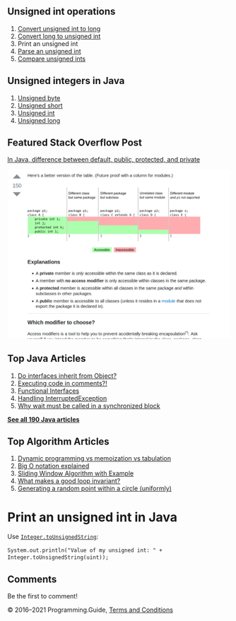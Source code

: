 <span class="underline"></span>

<span class="underline"></span>

Unsigned int operations
-----------------------

1.  [Convert unsigned int to long](convert-unsigned-int-to-long.html)
2.  [Convert long to unsigned int](convert-long-to-unsigned-int.html)
3.  Print an unsigned int
4.  [Parse an unsigned int](parse-unsigned-int.html)
5.  [Compare unsigned ints](compare-unsigned-ints.html)

Unsigned integers in Java
-------------------------

1.  [Unsigned byte](unsigned-byte.html)
2.  [Unsigned short](unsigned-short.html)
3.  [Unsigned int](unsigned-int.html)
4.  [Unsigned long](unsigned-long.html)

Featured Stack Overflow Post
----------------------------

[In Java, difference between default, public, protected, and private](https://stackoverflow.com/a/33627846/276052)  
  
[<img src="../images/so-featured-33627846.png" alt="StackOverflow screenshot thumbnail" class="screenshot" />](https://stackoverflow.com/a/33627846/276052)

<span class="underline"></span>

Top Java Articles
-----------------

1.  [Do interfaces inherit from Object?](do-interfaces-inherit-from-object.html)
2.  [Executing code in comments?!](executing-code-in-comments.html)
3.  [Functional Interfaces](functional-interfaces.html)
4.  [Handling InterruptedException](handling-interrupted-exceptions.html)
5.  [Why wait must be called in a synchronized block](why-wait-must-be-in-synchronized.html)

[**See all 190 Java articles**](index.html)

Top Algorithm Articles
----------------------

1.  [Dynamic programming vs memoization vs tabulation](../dynamic-programming-vs-memoization-vs-tabulation.html)
2.  [Big O notation explained](../big-o-notation-explained.html)
3.  [Sliding Window Algorithm with Example](../sliding-window-example.html)
4.  [What makes a good loop invariant?](../what-makes-a-good-loop-invariant.html)
5.  [Generating a random point within a circle (uniformly)](../random-point-within-circle.html)

Print an unsigned int in Java
=============================

Use [`Integer.toUnsignedString`](https://docs.oracle.com/javase/8/docs/api/java/lang/Integer.html#toUnsignedString-int-):

    System.out.println("Value of my unsigned int: " + Integer.toUnsignedString(uint));

Comments
--------

Be the first to comment!

© 2016–2021 Programming.Guide, [Terms and Conditions](../terms-and-conditions.html)

